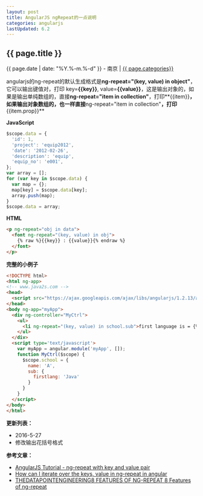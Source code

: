 ```yaml
---
layout: post
title: AngularJS ngRepeat的一点说明
categories: angularjs
lastUpdated: 6.2
---
```


## {{ page.title }}

{{ page.date | date: "%Y.%-m.%-d" }} - 南京 | <a href="/archive#{{ page.categories }}">{{ page.categories}}</a>

angularjs的ng-repeat的默认生成格式是**ng-repeat="(key, value) in object"**，它可以输出键值对，打印 key=**&#123;{key}}**, value=**&#123;{value}}**，这是输出对象的，如果是输出单纯数组的，直接**ng-repeat="item in collection"**，打印**&#123;{item}}**，如果输出对象数组的，也一样直接**ng-repeat="item in collection"**，打印**&#123;{item.prop}}**

**JavaScript**

```javascript
$scope.data = {
  'id': 1,
  'project': 'equip2012',
  'date': '2012-02-26',
  'description': 'equip',
  'equip_no': 'e001',
};
var array = [];
for (var key in $scope.data) {
  var map = {};
  map[key] = $scope.data[key];
  array.push(map);
}
$scope.data = array;
```

**HTML**

```html
<p ng-repeat="obj in data">
  <font ng-repeat="(key, value) in obj">
    {% raw %}{{key}} : {{value}}{% endraw %}
  </font>
</p>
```

**完整的小例子**

```html
<!DOCTYPE html>
<html ng-app>
<!-- www.java2s.com -->
<head>
  <script src="https://ajax.googleapis.com/ajax/libs/angularjs/1.2.13/angular.js"></script>
</head>
<body ng-app="myApp">
  <div ng-controller="MyCtrl">
    <ul>
      <li ng-repeat="(key, value) in school.sub">first language is = {% raw %}{{value}}{% endraw %}</li>
    </ul>
  </div>
  <script type='text/javascript'>
    var myApp = angular.module('myApp', []);
    function MyCtrl($scope) {
      $scope.school = {
        name: 'A',
        sub: {
          firstlang: 'Java'
        }
      }
    }
  </script>
</body>
</html>
```

**更新列表：**

* 2016-5-27
* 修改输出花括号格式



**参考文章：**

* [AngularJS Tutorial - ng-repeat with key and value pair][1]
* [How can I iterate over the keys, value in ng-repeat in angular][2]
* [THEDATAPOINTENGINEERING8 FEATURES OF NG-REPEAT
8 Features of ng-repeat][3]


[1]: http://www.java2s.com/Tutorials/Javascript/AngularJS_Example/Directives/2920__ng_repeat_with_key_and_value_pair.htm
[2]: http://stackoverflow.com/questions/15127834/how-can-i-iterate-over-the-keys-value-in-ng-repeat-in-angular
[3]: https://blog.rjmetrics.com/2015/09/02/8-features-of-ng-repeat/
